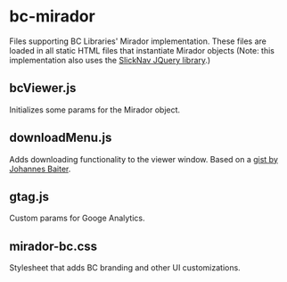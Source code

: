 # bc-mirador
Files supporting BC Libraries' Mirador implementation. These files are loaded in all static HTML files that instantiate Mirador objects (Note: this implementation also uses the [SlickNav JQuery library](https://github.com/ComputerWolf/SlickNav).)

## bcViewer.js
Initializes some params for the Mirador object.

## downloadMenu.js
Adds downloading functionality to the viewer window. Based on a [gist by Johannes Baiter](https://gist.github.com/jbaiter/0c93444c2dc42c038bb62747ad9d27c1#file-downloadmenu-js).

## gtag.js
Custom params for Googe Analytics.

## mirador-bc.css
Stylesheet that adds BC branding and other UI customizations.
